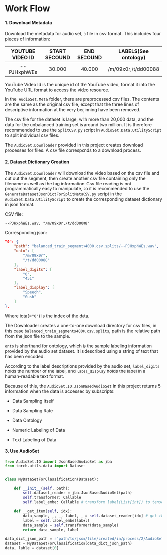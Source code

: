 # Work Flow



#### 1. Download Metadata 

Download the metadata for audio set, a file in csv format. This includes four pieces of information:

| YOUTUBE VIDEO ID | START SECOUND | END SECOUND | LABELS(See ontology) |
| :--------------: | :-----------: | :---------: | :------------------: |
|   --PJHxphWEs    |    30.000     |   40.000    | /m/09x0r,/t/dd00088  |

YouTube Video Id is the unique id of the YouTube video, format it into the YouTube URL format to access the video resource.

In the` AudioSet.Meta` folder, there are preprocessed csv files. The contents are the same as the original csv file, except that the three lines of descriptive information at the very beginning have been removed.

The csv file for the dataset is large, with more than 20,000 data, and the data for the unbalanced training set is around two million. It is therefore recommended to use the `SplitCSV.py` script in `AudioSet.Data.UtilityScript` to split individual csv files.

The `AudioSet.Downloader` provided in this project creates download processes for files. A csv file corresponds to a download process.

#### 2. Dataset Dictionary Creation

The `AudioSet.Downloader` will download the video based on the csv file and cut out the segment, then create another csv file containing only the filename as well as the tag information. Csv file reading is not programmatically easy to manipulate, so it is recommended to use the  `GenerateDatasetJsonDictForSplitMetaCSV.py` script in the `AudioSet.Data.UtilityScript` to create the corresponding dataset dictionary in json format.

CSV file:

```csv
--PJHxphWEs.wav, "/m/09x0r,/t/dd00088"
```

 Corresponding json: 

```json
"0": {
    "path": "balanced_train_segments4000.csv.splits/--PJHxphWEs.wav",
    "onto": [
        "/m/09x0r",
        "/t/dd00088"
    ],
    "label_digits": [
        "0",
        "451"
    ],
    "label_display": [
        "Speech",
        "Gush"
    ]
},
```

Where iota(=`"0"`) is the index of the data. 

The Downloader creates a one-to-one download directory for csv files, in this case `balanced_train_segments4000.csv.splits`, path is the relative path from the json file to the sample.

`onto` is shorthand for ontology, which is the sample labeling information provided by the audio set dataset. It is described using a string of text that has been encoded.

According to the label descriptions provided by the audio set, `label_digits` holds the number of the label, and `label_display` holds the label in a human-readable text format.

Because of this, the `AudioSet.IO.JsonBasedAudioSet` in this project returns 5 information when the data is accessed by subscripts:

* Data Sampling Itself

* Data Sampling Rate
* Data Ontology
* Numeric Labeling of Data
* Text Labeling of Data

#### 3. Use AudioSet

```python
from AudioSet.IO import JsonBasedAudioSet as jba
from torch.utils.data import Dataset


class MyDataSetForClassification(Dataset):

    def __init__(self, path):
        self.dataset_reader = jba.JsonBasedAudioSet(path)
        self.transformer: Callable
        self.label_embe: Callable # transform label(List[int]) to tensor(maybe one-hot?)

	def __get_item(self, idx):
        data_sample, _, _, label, _ = self.dataset_reader[idx] # get the information you need
        label = self.label_embe(label)
        data_sample = self.transformer(data_sample)
        return data_sample, label

data_dict_json_path = r"path/to/json/file/created/in/process/2/AudioSet.json"
dataset = MyDataSetForClassification(data_dict_json_path)
data, lable = dataset[0]
```

